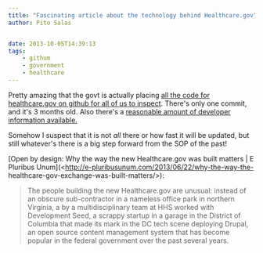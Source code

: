 ```yaml
---
title: "Fascinating article about the technology behind Healthcare.gov"
author: Pito Salas


date: 2013-10-05T14:39:13
tags:
    - githum
    - government
    - healthcare
---
```




Pretty amazing that the govt is actually placing [all the code for
healthcare.gov on github for all of us to
inspect](<https://github.com/CMSgov/healthcare.gov>). There's only one commit,
and it's 3 months old. Also there's a [reasonable amount of developer
information available. ](<https://www.healthcare.gov/developers/>)

[](<https://www.healthcare.gov/developers/>)Somehow I suspect that it is not
*all* there or how fast it will be updated, but still whatever's there is a
big step forward from the SOP of the past!

[Open by design: Why the way the new Healthcare.gov was built matters | E
Pluribus Unum](<http://e-pluribusunum.com/2013/06/22/why-the-way-the-
healthcare-gov-exchange-was-built-matters/>):

> The people building the new Healthcare.gov are unusual: instead of an
> obscure sub-contractor in a nameless office park in northern Virginia, a by
> a multidisciplinary team at HHS worked with Development Seed, a scrappy
> startup in a garage in the District of Columbia that made its mark in the DC
> tech scene deploying Drupal, an open source content management system that
> has become popular in the federal government over the past several years.





